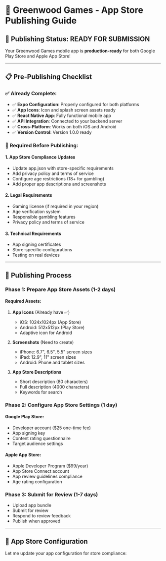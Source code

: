 # 📱 Greenwood Games - App Store Publishing Guide

## 🎯 **Publishing Status: READY FOR SUBMISSION**

Your Greenwood Games mobile app is **production-ready** for both Google Play Store and Apple App Store!

---

## 📋 **Pre-Publishing Checklist**

### ✅ **Already Complete:**
- ✅ **Expo Configuration**: Properly configured for both platforms
- ✅ **App Icons**: Icon and splash screen assets ready
- ✅ **React Native App**: Fully functional mobile app
- ✅ **API Integration**: Connected to your backend server
- ✅ **Cross-Platform**: Works on both iOS and Android
- ✅ **Version Control**: Version 1.0.0 ready

### 🔧 **Required Before Publishing:**

#### **1. App Store Compliance Updates**
- Update app.json with store-specific requirements
- Add privacy policy and terms of service
- Configure age restrictions (18+ for gambling)
- Add proper app descriptions and screenshots

#### **2. Legal Requirements**
- Gaming license (if required in your region)
- Age verification system
- Responsible gambling features
- Privacy policy and terms of service

#### **3. Technical Requirements**
- App signing certificates
- Store-specific configurations
- Testing on real devices

---

## 🚀 **Publishing Process**

### **Phase 1: Prepare App Store Assets (1-2 days)**

#### **Required Assets:**
1. **App Icons** (Already have ✅)
   - iOS: 1024x1024px (App Store)
   - Android: 512x512px (Play Store)
   - Adaptive icon for Android

2. **Screenshots** (Need to create)
   - iPhone: 6.7", 6.5", 5.5" screen sizes
   - iPad: 12.9", 11" screen sizes
   - Android: Phone and tablet sizes

3. **App Store Descriptions**
   - Short description (80 characters)
   - Full description (4000 characters)
   - Keywords for search

### **Phase 2: Configure App Store Settings (1 day)**

#### **Google Play Store:**
- Developer account ($25 one-time fee)
- App signing key
- Content rating questionnaire
- Target audience settings

#### **Apple App Store:**
- Apple Developer Program ($99/year)
- App Store Connect account
- App review guidelines compliance
- Age rating configuration

### **Phase 3: Submit for Review (1-7 days)**
- Upload app bundle
- Submit for review
- Respond to review feedback
- Publish when approved

---

## 📱 **App Store Configuration**

Let me update your app configuration for store compliance:
